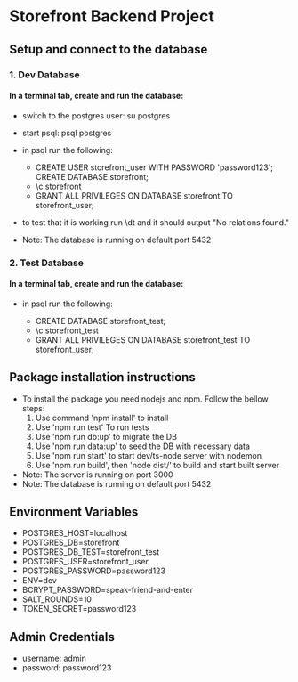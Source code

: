# Storefront Backend Project

## Setup and connect to the database

### 1. Dev Database

#### In a terminal tab, create and run the database:

- switch to the postgres user: su postgres
- start psql: psql postgres
- in psql run the following:

  - CREATE USER storefront_user WITH PASSWORD 'password123'; CREATE DATABASE storefront;
  - \c storefront
  - GRANT ALL PRIVILEGES ON DATABASE storefront TO storefront_user;

- to test that it is working run \dt and it should output "No relations found."
- Note: The database is running on default port 5432

### 2. Test Database

#### In a terminal tab, create and run the database:

- in psql run the following:

  - CREATE DATABASE storefront_test;
  - \c storefront_test
  - GRANT ALL PRIVILEGES ON DATABASE storefront_test TO storefront_user;

## Package installation instructions

- To install the package you need nodejs and npm. Follow the bellow steps:
  1. Use command 'npm install' to install
  2. Use 'npm run test' To run tests
  3. Use 'npm run db:up' to migrate the DB
  4. Use 'npm run data:up' to seed the DB with necessary data
  5. Use 'npm run start' to start dev/ts-node server with nodemon
  6. Use 'npm run build', then 'node dist/' to build and start built server
- Note: The server is running on port 3000
- Note: The database is running on default port 5432

## Environment Variables

- POSTGRES_HOST=localhost
- POSTGRES_DB=storefront
- POSTGRES_DB_TEST=storefront_test
- POSTGRES_USER=storefront_user
- POSTGRES_PASSWORD=password123
- ENV=dev
- BCRYPT_PASSWORD=speak-friend-and-enter
- SALT_ROUNDS=10
- TOKEN_SECRET=password123

## Admin Credentials

- username: admin
- password: password123
